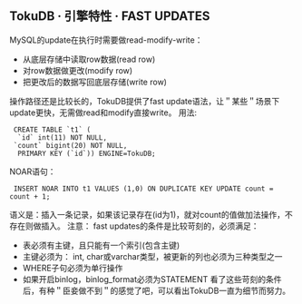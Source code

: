 ## TokuDB · 引擎特性 · FAST UPDATES


MySQL的update在执行时需要做read-modify-write：  


* 从底层存储中读取row数据(read row)
* 对row数据做更改(modify row)
* 把更改后的数据写回底层存储(write row)



操作路径还是比较长的，TokuDB提供了fast update语法，让＂某些＂场景下update更快，无需做read和modify直接write。
用法:  

```LANG
 CREATE TABLE `t1` (
  `id` int(11) NOT NULL,
 `count` bigint(20) NOT NULL,
  PRIMARY KEY (`id`)) ENGINE=TokuDB;

```

NOAR语句：  

```LANG
 INSERT NOAR INTO t1 VALUES (1,0) ON DUPLICATE KEY UPDATE count = count + 1;

```

语义是：插入一条记录，如果该记录存在(id为1)，就对count的值做加法操作，不存在则做插入。
注意： fast updates的条件是比较苛刻的，必须满足：  


* 表必须有主键，且只能有一个索引(包含主键)
* 主键必须为： int, char或varchar类型，被更新的列也必须为三种类型之一
* WHERE子句必须为单行操作
* 如果开启binlog，binlog_format必须为STATEMENT
看了这些苛刻的条件后，有种＂臣妾做不到＂的感觉了吧，可以看出TokuDB一直为细节而努力。


